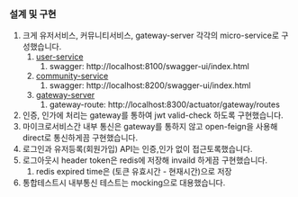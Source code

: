 ### 설계 및 구현
1. 크게 유저서비스, 커뮤니티서비스, gateway-server 각각의 micro-service로 구성했습니다.
   1. [user-service](user-service)
      1. swagger: http://localhost:8100/swagger-ui/index.html
   2. [community-service](community-service)
      1. swagger: http://localhost:8200/swagger-ui/index.html
   3. [gateway-server](gateway)
      1. gateway-route: http://localhost:8300/actuator/gateway/routes
2. 인증, 인가에 처리는 gateway를 통하여 jwt valid-check 하도록 구현했습니다.
3. 마이크로서비스간 내부 통신은 gateway를 통하지 않고 open-feign을 사용해 direct로 통신하게끔 구현했습니다.
4. 로그인과 유저등록(회원가입) API는 인증,인가 없이 접근토록했습니다.
5. 로그아웃시 header token은 redis에 저장해 invaild 하게끔 구현했습니다.
   1. redis expired time은 (토큰 유효시간 - 현재시간)으로 저장
6. 통합테스트시 내부통신 테스트는 mocking으로 대용했습니다.